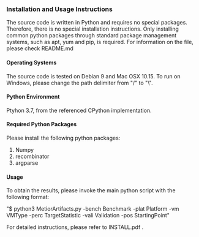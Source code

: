 ### Installation and Usage Instructions 

The source code is written in Python and requires no special packages. Therefore, there is no special
installation instructions. Only installing common python packages through standard package management systems, such as apt, yum and pip, is required. For information on the file, please check README.md 

#### Operating Systems 

The source code is tested on Debian 9 and Mac OSX 10.15. To run on Windows, please change the path delimiter from "/" to "\\". 

#### Python Environment

Ptyhon 3.7, from the referenced CPython implementation. 

#### Required Python Packages 

Please install the following python packages: 
1. Numpy 
2. recombinator
3. argparse 

#### Usage

To obtain the results, please invoke the main python script with the following format: 

&quot;$ python3 MetiorArtifacts.py -bench Benchmark -plat Platform -vm VMType -perc TargetStatistic -vali Validation -pos StartingPoint&quot;       

For detailed instructions, please refer to INSTALL.pdf .
